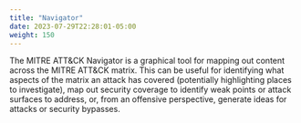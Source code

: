 ```yaml
---
title: "Navigator"
date: 2023-07-29T22:28:01-05:00
weight: 150
---
```


The MITRE ATT&CK Navigator is a graphical tool for mapping out content across the MITRE ATT&CK matrix. This can be useful for identifying what aspects of the matrix an attack has covered (potentially highlighting places to investigate), map out security coverage to identify weak points or attack surfaces to address, or, from an offensive perspective, generate ideas for attacks or security bypasses.
